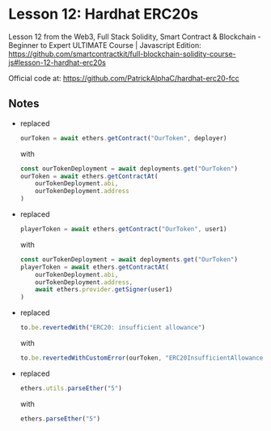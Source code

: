 # Lesson 12: Hardhat ERC20s

Lesson 12 from the Web3, Full Stack Solidity, Smart Contract & Blockchain - Beginner to Expert ULTIMATE
Course | Javascript Edition:
https://github.com/smartcontractkit/full-blockchain-solidity-course-js#lesson-12-hardhat-erc20s

Official code at:
https://github.com/PatrickAlphaC/hardhat-erc20-fcc

## Notes

* replaced
    ```javascript
    ourToken = await ethers.getContract("OurToken", deployer)
    ```
  with
    ```javascript
    const ourTokenDeployment = await deployments.get("OurToken")
    ourToken = await ethers.getContractAt(
        ourTokenDeployment.abi,
        ourTokenDeployment.address
    )
    ```
* replaced
    ```javascript
    playerToken = await ethers.getContract("OurToken", user1)
    ```
  with
    ```javascript
    const ourTokenDeployment = await deployments.get("OurToken")
    playerToken = await ethers.getContractAt(
        ourTokenDeployment.abi,
        ourTokenDeployment.address,
        await ethers.provider.getSigner(user1)
    )
    ```
* replaced
    ```javascript
    to.be.revertedWith("ERC20: insufficient allowance")
    ```
  with
    ```javascript
    to.be.revertedWithCustomError(ourToken, "ERC20InsufficientAllowance")
    ```
* replaced
    ```javascript
    ethers.utils.parseEther("5")
    ```
  with
    ```javascript
    ethers.parseEther("5")
    ```
